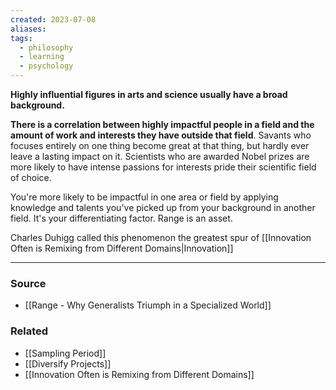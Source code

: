 ```yaml
---
created: 2023-07-08
aliases: 
tags:
  - philosophy
  - learning
  - psychology
---
```

**Highly influential figures in arts and science usually have a broad background.**

**There is a correlation between highly impactful people in a field and the amount of work and interests they have outside that field**. Savants who focuses entirely on one thing become great at that thing, but hardly ever leave a lasting impact on it. Scientists who are awarded Nobel prizes are more likely to have intense passions for interests pride their scientific field of choice. 

You're more likely to be impactful in one area or field by applying knowledge and talents you've picked up from your background in another field. It's your differentiating factor. Range is an asset.

Charles Duhigg called this phenomenon the greatest spur of [[Innovation Often is Remixing from Different Domains|Innovation]] 

****
### Source
- [[Range - Why Generalists Triumph in a Specialized World]]

### Related
- [[Sampling Period]]
- [[Diversify Projects]]
- [[Innovation Often is Remixing from Different Domains]]